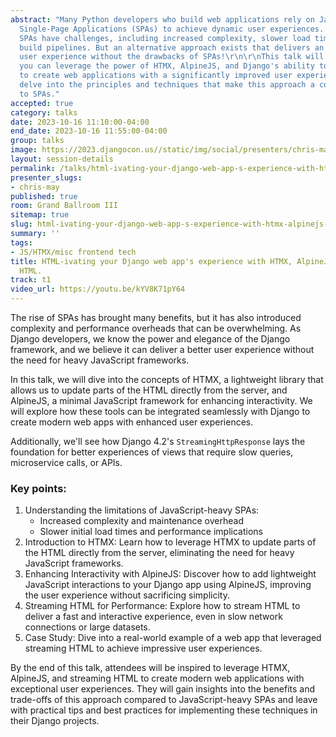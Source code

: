 ```yaml
---
abstract: "Many Python developers who build web applications rely on JavaScript-heavy
  Single-Page Applications (SPAs) to achieve dynamic user experiences. However, these
  SPAs have challenges, including increased complexity, slower load times, and complicated
  build pipelines. But an alternative approach exists that delivers an exceptional
  user experience without the drawbacks of SPAs!\r\n\r\nThis talk will explore how
  you can leverage the power of HTMX, AlpineJS, and Django's ability to stream HTML
  to create web applications with a significantly improved user experience. We will
  delve into the principles and techniques that make this approach a compelling alternative
  to SPAs."
accepted: true
category: talks
date: 2023-10-16 11:10:00-04:00
end_date: 2023-10-16 11:55:00-04:00
group: talks
image: https://2023.djangocon.us//static/img/social/presenters/chris-may.png
layout: session-details
permalink: /talks/html-ivating-your-django-web-app-s-experience-with-htmx-alpinejs-and-streaming-html/
presenter_slugs:
- chris-may
published: true
room: Grand Ballroom III
sitemap: true
slug: html-ivating-your-django-web-app-s-experience-with-htmx-alpinejs-and-streaming-html
summary: ''
tags:
- JS/HTMX/misc frontend tech
title: HTML-ivating your Django web app's experience with HTMX, AlpineJS, and streaming
  HTML.
track: t1
video_url: https://youtu.be/kYV8K71pY64
---
```


The rise of SPAs has brought many benefits, but it has also introduced complexity and performance overheads that can be overwhelming. As Django developers, we know the power and elegance of the Django framework, and we believe it can deliver a better user experience without the need for heavy JavaScript frameworks.

In this talk, we will dive into the concepts of HTMX, a lightweight library that allows us to update parts of the HTML directly from the server, and AlpineJS, a minimal JavaScript framework for enhancing interactivity. We will explore how these tools can be integrated seamlessly with Django to create modern web apps with enhanced user experiences.

Additionally, we'll see how Django 4.2's `StreamingHttpResponse` lays the foundation for better experiences of views that require slow queries, microservice calls, or APIs.

### Key points:
1. Understanding the limitations of JavaScript-heavy SPAs:
   - Increased complexity and maintenance overhead
   - Slower initial load times and performance implications
2. Introduction to HTMX: Learn how to leverage HTMX to update parts of the HTML directly from the server, eliminating the need for heavy JavaScript frameworks.
3. Enhancing Interactivity with AlpineJS: Discover how to add lightweight JavaScript interactions to your Django app using AlpineJS, improving the user experience without sacrificing simplicity.
4. Streaming HTML for Performance: Explore how to stream HTML to deliver a fast and interactive experience, even in slow network connections or large datasets.
5. Case Study: Dive into a real-world example of a web app that leveraged streaming HTML to achieve impressive user experiences.

By the end of this talk, attendees will be inspired to leverage HTMX, AlpineJS, and streaming HTML to create modern web applications with exceptional user experiences. They will gain insights into the benefits and trade-offs of this approach compared to JavaScript-heavy SPAs and leave with practical tips and best practices for implementing these techniques in their Django projects.
